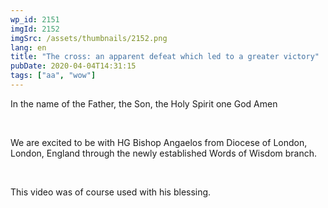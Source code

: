 ```yaml
---
wp_id: 2151
imgId: 2152
imgSrc: /assets/thumbnails/2152.png
lang: en
title: "The cross: an apparent defeat which led to a greater victory"
pubDate: 2020-04-04T14:31:15
tags: ["aa", "wow"]
---
```

<!-- page: 6 -->

<p>In the name of the Father, the Son, the Holy Spirit one God Amen</p>
<p>&nbsp;</p>
<p>We are excited to be with HG Bishop Angaelos from Diocese of London, London, England through the newly established Words of Wisdom branch.</p>
<p>&nbsp;</p>
<p>This video was of course used with his blessing.</p>
